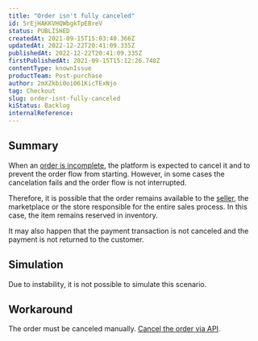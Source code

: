```yaml
---
title: "Order isn't fully canceled"
id: 5rEjHAKKVHQWbgkTpEBreV
status: PUBLISHED
createdAt: 2021-09-15T15:03:40.366Z
updatedAt: 2022-12-22T20:41:09.335Z
publishedAt: 2022-12-22T20:41:09.335Z
firstPublishedAt: 2021-09-15T15:12:26.748Z
contentType: knownIssue
productTeam: Post-purchase
author: 2mXZkbi0oi061KicTExNjo
tag: Checkout
slug: order-isnt-fully-canceled
kiStatus: Backlog
internalReference: 
---
```


## Summary

When an [order is incomplete](https://help.vtex.com/en/tutorial/understanding-incomplete-orders--tutorials_294), the platform is expected to cancel it and to prevent the order flow from starting. However, in some cases the cancelation fails and the order flow is not interrupted.

Therefore, it is possible that the order remains available to the [seller](https://help.vtex.com/en/tutorial/what-is-a-seller--5FkLvhZ3Few4CWWIuYOK2w), the marketplace or the store responsible for the entire sales process. In this case, the item remains reserved in inventory.

It may also happen that the payment transaction is not canceled and the payment is not returned to the customer.


## Simulation

Due to instability, it is not possible to simulate this scenario.


## Workaround

The order must be canceled manually. [Cancel the order via API](https://developers.vtex.com/vtex-rest-api/reference/orders#cancelorder).


